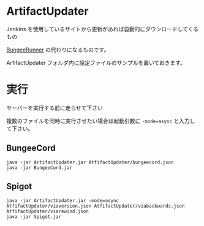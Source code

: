 # ArtifactUpdater
Jenkins を使用しているサイトから更新があれば自動的にダウンロードしてくるもの

[BungeeRunner](https://github.com/SimplyRin/BungeeRunner) の代わりになるものです。

ArfifactUpdater フォルダ内に設定ファイルのサンプルを置いておきます。

# 実行
サーバーを実行する前に走らせて下さい

複数のファイルを同時に実行させたい場合は起動引数に `-mode=async` と入力して下さい。

## BungeeCord

```
java -jar ArtifactUpdater.jar AtfifactUpdater/bungeecord.json
java -jar BungeeCord.jar
```

## Spigot

```
java -jar ArtifactUpdater.jar -mode=async AtfifactUpdater/viaversion.json AtfifactUpdater/viabackwards.json AtfifactUpdater/viarewind.json
java -jar Spigot.jar
```
